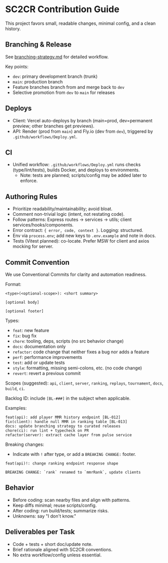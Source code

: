 # SC2CR Contribution Guide

This project favors small, readable changes, minimal config, and a clean history.

## Branching & Release
See [branching-strategy.md](branching-strategy.md) for detailed workflow.

Key points:
- `dev`: primary development branch (trunk)
- `main`: production branch
- Feature branches branch from and merge back to `dev`
- Selective promotion from `dev` to `main` for releases

## Deploys
- Client: Vercel auto-deploys by branch (main=prod, dev=permanent preview; other branches get previews).
- API: Render (prod from `main`) and Fly.io (dev from `dev`), triggered by `.github/workflows/Deploy.yml`.

## CI
- Unified workflow: `.github/workflows/Deploy.yml` runs checks (type/lint/tests), builds Docker, and deploys to environments.
   - Note: tests are planned; scripts/config may be added later to enforce.

## Authoring Rules
- Prioritize readability/maintainability; avoid bloat.
- Comment non-trivial logic (intent, not restating code).
- Follow patterns: Express routes → services → utils; client services/hooks/components.
- Error contract: `{ error, code, context }`. Logging: structured.
- Env via `process.env`; add new keys to `.env.example` and note in docs.
- Tests (Vitest planned): co-locate. Prefer MSW for client and axios mocking for server.

## Commit Convention
We use Conventional Commits for clarity and automation readiness.

Format:
```
<type>(<optional-scope>): <short summary>

[optional body]

[optional footer]
```

Types:
- `feat`: new feature
- `fix`: bug fix
- `chore`: tooling, deps, scripts (no src behavior change)
- `docs`: documentation only
- `refactor`: code change that neither fixes a bug nor adds a feature
- `perf`: performance improvements
- `test`: add or update tests
- `style`: formatting, missing semi-colons, etc. (no code change)
- `revert`: revert a previous commit

Scopes (suggested): `api`, `client`, `server`, `ranking`, `replays`, `tournament`, `docs`, `build`, `ci`.

Backlog ID: include `[BL-###]` in the subject when applicable.

Examples:
```
feat(api): add player MMR history endpoint [BL-012]
fix(client): handle null MMR in ranking table [BL-013]
docs: update branching strategy to curated releases
chore(ci): run lint + typecheck on PR
refactor(server): extract cache layer from pulse service
```

Breaking changes:
- Indicate with `!` after type, or add a `BREAKING CHANGE:` footer.
```
feat(api)!: change ranking endpoint response shape

BREAKING CHANGE: `rank` renamed to `mmrRank`, update clients
```

## Behavior
- Before coding: scan nearby files and align with patterns.
- Keep diffs minimal; reuse scripts/config.
- After coding: run build/tests; summarize risks.
- Unknowns: say "I don't know."

## Deliverables per Task
- Code + tests + short doc/update note.
- Brief rationale aligned with SC2CR conventions.
- No extra workflow/config unless essential.